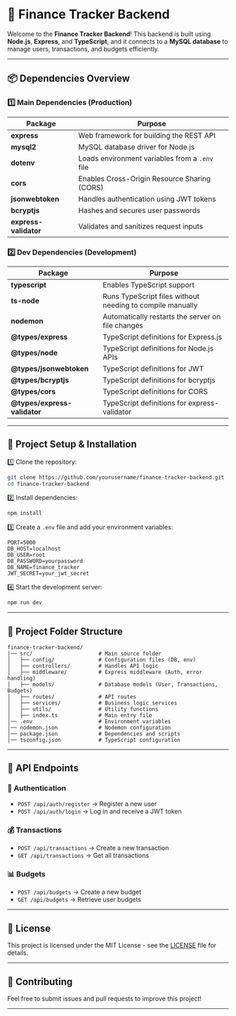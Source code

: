 # 📌 Finance Tracker Backend

Welcome to the **Finance Tracker Backend**! This backend is built using **Node.js**, **Express**, and **TypeScript**, and it connects to a **MySQL database** to manage users, transactions, and budgets efficiently.

---

## 📦 Dependencies Overview

### 1️⃣ **Main Dependencies** (Production)
| Package | Purpose |
|---------|---------|
| **express** | Web framework for building the REST API |
| **mysql2** | MySQL database driver for Node.js |
| **dotenv** | Loads environment variables from a `.env` file |
| **cors** | Enables Cross-Origin Resource Sharing (CORS) |
| **jsonwebtoken** | Handles authentication using JWT tokens |
| **bcryptjs** | Hashes and secures user passwords |
| **express-validator** | Validates and sanitizes request inputs |

### 2️⃣ **Dev Dependencies** (Development)
| Package | Purpose |
|---------|---------|
| **typescript** | Enables TypeScript support |
| **ts-node** | Runs TypeScript files without needing to compile manually |
| **nodemon** | Automatically restarts the server on file changes |
| **@types/express** | TypeScript definitions for Express.js |
| **@types/node** | TypeScript definitions for Node.js APIs |
| **@types/jsonwebtoken** | TypeScript definitions for JWT |
| **@types/bcryptjs** | TypeScript definitions for bcryptjs |
| **@types/cors** | TypeScript definitions for CORS |
| **@types/express-validator** | TypeScript definitions for express-validator |

---

## 🔧 **Project Setup & Installation**

1️⃣ Clone the repository:
```sh
git clone https://github.com/yourusername/finance-tracker-backend.git
cd finance-tracker-backend
```

2️⃣ Install dependencies:
```sh
npm install
```

3️⃣ Create a `.env` file and add your environment variables:
```
PORT=5000
DB_HOST=localhost
DB_USER=root
DB_PASSWORD=yourpassword
DB_NAME=finance_tracker
JWT_SECRET=your_jwt_secret
```

4️⃣ Start the development server:
```sh
npm run dev
```

---

## 📂 **Project Folder Structure**
```
finance-tracker-backend/
│── src/                     # Main source folder
│   ├── config/              # Configuration files (DB, env)
│   ├── controllers/         # Handles API logic
│   ├── middleware/          # Express middleware (Auth, error handling)
│   ├── models/              # Database models (User, Transactions, Budgets)
│   ├── routes/              # API routes
│   ├── services/            # Business logic services
│   ├── utils/               # Utility functions
│   ├── index.ts             # Main entry file
│── .env                     # Environment variables
│── nodemon.json             # Nodemon configuration
│── package.json             # Dependencies and scripts
│── tsconfig.json            # TypeScript configuration
```

---

## 🚀 **API Endpoints**

### 🔑 **Authentication**
- `POST /api/auth/register` → Register a new user
- `POST /api/auth/login` → Log in and receive a JWT token

### 💰 **Transactions**
- `POST /api/transactions` → Create a new transaction
- `GET /api/transactions` → Get all transactions

### 📊 **Budgets**
- `POST /api/budgets` → Create a new budget
- `GET /api/budgets` → Retrieve user budgets

---

## 📜 **License**
This project is licensed under the MIT License - see the [LICENSE](LICENSE) file for details.

---

## 🙌 **Contributing**
Feel free to submit issues and pull requests to improve this project!

---

